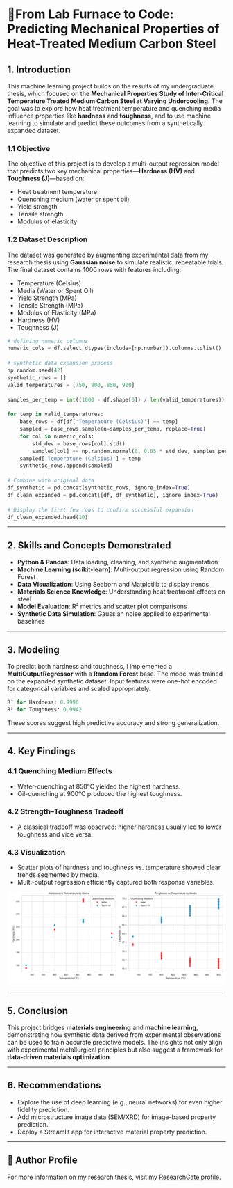 
# 🔬From Lab Furnace to Code: Predicting Mechanical Properties of Heat-Treated Medium Carbon Steel

## 1. Introduction

This machine learning project builds on the results of my undergraduate thesis, which focused on the **Mechanical Properties Study of Inter-Critical Temperature Treated Medium Carbon Steel at Varying Undercooling**. The goal was to explore how heat treatment temperature and quenching media influence properties like **hardness** and **toughness**, and to use machine learning to simulate and predict these outcomes from a synthetically expanded dataset.


### 1.1 Objective

The objective of this project is to develop a multi-output regression model that predicts two key mechanical properties—**Hardness (HV)** and **Toughness (J)**—based on:

* Heat treatment temperature
* Quenching medium (water or spent oil)
* Yield strength
* Tensile strength
* Modulus of elasticity

### 1.2 Dataset Description

The dataset was generated by augmenting experimental data from my research thesis using **Gaussian noise** to simulate realistic, repeatable trials. The final dataset contains 1000 rows with features including:

* Temperature (Celsius)
* Media (Water or Spent Oil)
* Yield Strength (MPa)
* Tensile Strength (MPa)
* Modulus of Elasticity (MPa)
* Hardness (HV)
* Toughness (J)

```python
# defining numeric columns
numeric_cols = df.select_dtypes(include=[np.number]).columns.tolist()

# synthetic data expansion process
np.random.seed(42)
synthetic_rows = []
valid_temperatures = [750, 800, 850, 900]

samples_per_temp = int((1000 - df.shape[0]) / len(valid_temperatures))

for temp in valid_temperatures:
    base_rows = df[df['Temperature (Celsius)'] == temp]
    sampled = base_rows.sample(n=samples_per_temp, replace=True)
    for col in numeric_cols:
        std_dev = base_rows[col].std()
        sampled[col] += np.random.normal(0, 0.05 * std_dev, samples_per_temp)
    sampled['Temperature (Celsius)'] = temp
    synthetic_rows.append(sampled)

# Combine with original data
df_synthetic = pd.concat(synthetic_rows, ignore_index=True)
df_clean_expanded = pd.concat([df, df_synthetic], ignore_index=True)

# Display the first few rows to confirm successful expansion
df_clean_expanded.head(10)
```
---

## 2. Skills and Concepts Demonstrated

* **Python & Pandas**: Data loading, cleaning, and synthetic augmentation
* **Machine Learning (scikit-learn)**: Multi-output regression using Random Forest
* **Data Visualization**: Using Seaborn and Matplotlib to display trends
* **Materials Science Knowledge**: Understanding heat treatment effects on steel
* **Model Evaluation**: R² metrics and scatter plot comparisons
* **Synthetic Data Simulation**: Gaussian noise applied to experimental baselines

---

## 3. Modeling

To predict both hardness and toughness, I implemented a **MultiOutputRegressor** with a **Random Forest** base. The model was trained on the expanded synthetic dataset. Input features were one-hot encoded for categorical variables and scaled appropriately.

```python
R² for Hardness: 0.9996
R² for Toughness: 0.9942
```


These scores suggest high predictive accuracy and strong generalization.

---

## 4. Key Findings

### 4.1 Quenching Medium Effects

* Water-quenching at 850°C yielded the highest hardness.
* Oil-quenching at 900°C produced the highest toughness.

### 4.2 Strength–Toughness Tradeoff

* A classical tradeoff was observed: higher hardness usually led to lower toughness and vice versa.

### 4.3 Visualization

* Scatter plots of hardness and toughness vs. temperature showed clear trends segmented by media.
* Multi-output regression efficiently captured both response variables.

![hardness_toughness_plot](https://github.com/emhkayho/MCSteelPropML/blob/50f1e778f7b6dc81087245e0e3f4ef5c9f6c50c6/hardness_toughness_plot.PNG)

---

## 5. Conclusion

This project bridges **materials engineering** and **machine learning**, demonstrating how synthetic data derived from experimental observations can be used to train accurate predictive models. The insights not only align with experimental metallurgical principles but also suggest a framework for **data-driven materials optimization**.

---

## 6. Recommendations

* Explore the use of deep learning (e.g., neural networks) for even higher fidelity prediction.
* Add microstructure image data (SEM/XRD) for image-based property prediction.
* Deploy a Streamlit app for interactive material property prediction.

---

## 📄 Author Profile
For more information on my research thesis, visit my [ResearchGate profile](https://www.researchgate.net/profile/Morakinyo-Akin-Adamu/research).
